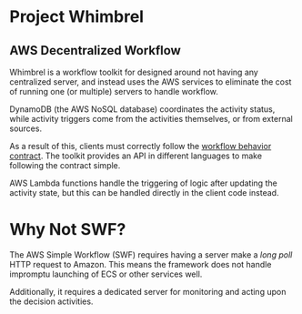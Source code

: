 # Project Whimbrel

## AWS Decentralized Workflow

Whimbrel is a workflow toolkit for designed around not having any centralized server,
and instead uses the AWS services to eliminate the cost of running one (or multiple)
servers to handle workflow.

DynamoDB (the AWS NoSQL database) coordinates the activity status, while activity
triggers come from the activities themselves, or from external sources.

As a result of this, clients must correctly follow the
[workflow behavior contract](docs/contract.md).  The toolkit provides an API
in different languages to make following the contract simple.

AWS Lambda functions handle the triggering of logic after updating the
activity state, but this can be handled directly in the client code instead.



# Why Not SWF?

The AWS Simple Workflow (SWF) requires having a server make a *long poll* HTTP
request to Amazon.  This means the framework does not handle impromptu launching
of ECS or other services well.

Additionally, it requires a dedicated server for monitoring and acting upon
the decision activities.
